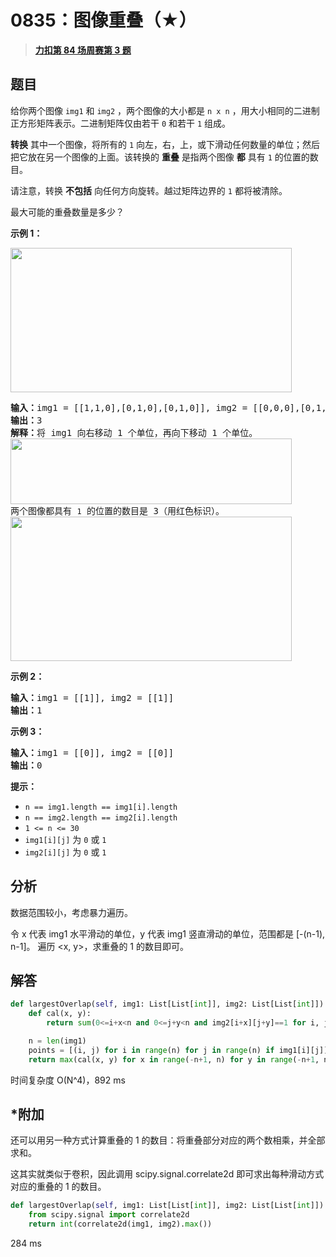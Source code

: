 # 0835：图像重叠（★）


> <u>**[力扣第 84 场周赛第 3 题](https://leetcode.cn/problems/image-overlap/)**</u>

## 题目

<p>给你两个图像 <code>img1</code> 和 <code>img2</code> ，两个图像的大小都是 <code>n x n</code> ，用大小相同的二进制正方形矩阵表示。二进制矩阵仅由若干 <code>0</code> 和若干 <code>1</code> 组成。</p>

<p><strong>转换</strong> 其中一个图像，将所有的 <code>1</code> 向左，右，上，或下滑动任何数量的单位；然后把它放在另一个图像的上面。该转换的 <strong>重叠</strong> 是指两个图像 <strong>都</strong> 具有 <code>1</code> 的位置的数目。</p>

<div class="original__bRMd">
<div>
<p>请注意，转换 <strong>不包括</strong> 向任何方向旋转。越过矩阵边界的 <code>1</code> 都将被清除。</p>

<p>最大可能的重叠数量是多少？</p>



<p><strong>示例 1：</strong></p>
<img alt="" src="https://assets.leetcode.com/uploads/2020/09/09/overlap1.jpg" style="width: 450px; height: 231px;" />
<pre>
<strong>输入：</strong>img1 = [[1,1,0],[0,1,0],[0,1,0]], img2 = [[0,0,0],[0,1,1],[0,0,1]]
<strong>输出：</strong>3
<strong>解释：</strong>将 img1 向右移动 1 个单位，再向下移动 1 个单位。
<img alt="" src="https://assets.leetcode.com/uploads/2020/09/09/overlap_step1.jpg" style="width: 450px; height: 105px;" />
两个图像都具有 <code>1</code> 的位置的数目是 3（用红色标识）。
<img alt="" src="https://assets.leetcode.com/uploads/2020/09/09/overlap_step2.jpg" style="width: 450px; height: 231px;" />
</pre>

<p><strong>示例 2：</strong></p>

<pre>
<strong>输入：</strong>img1 = [[1]], img2 = [[1]]
<strong>输出：</strong>1
</pre>

<p><strong>示例 3：</strong></p>

<pre>
<strong>输入：</strong>img1 = [[0]], img2 = [[0]]
<strong>输出：</strong>0
</pre>



<p><strong>提示：</strong></p>

<ul>
<li><code>n == img1.length == img1[i].length</code></li>
<li><code>n == img2.length == img2[i].length</code></li>
<li><code>1 &lt;= n &lt;= 30</code></li>
<li><code>img1[i][j]</code> 为 <code>0</code> 或 <code>1</code></li>
<li><code>img2[i][j]</code> 为 <code>0</code> 或 <code>1</code></li>
</ul>
</div>
</div>


## 分析

数据范围较小，考虑暴力遍历。

令 x 代表 img1 水平滑动的单位，y 代表 img1 竖直滑动的单位，范围都是 [-(n-1), n-1]。
遍历 <x, y>，求重叠的 1 的数目即可。

## 解答

```python
def largestOverlap(self, img1: List[List[int]], img2: List[List[int]]) -> int:
    def cal(x, y):
        return sum(0<=i+x<n and 0<=j+y<n and img2[i+x][j+y]==1 for i, j in points)

    n = len(img1)
    points = [(i, j) for i in range(n) for j in range(n) if img1[i][j]]
    return max(cal(x, y) for x in range(-n+1, n) for y in range(-n+1, n))
```
时间复杂度 O(N^4)，892 ms

## *附加

还可以用另一种方式计算重叠的 1 的数目：将重叠部分对应的两个数相乘，并全部求和。

这其实就类似于卷积，因此调用 scipy.signal.correlate2d 即可求出每种滑动方式对应的重叠的 1 的数目。

```python
def largestOverlap(self, img1: List[List[int]], img2: List[List[int]]) -> int:
    from scipy.signal import correlate2d
    return int(correlate2d(img1, img2).max())
```
284 ms
